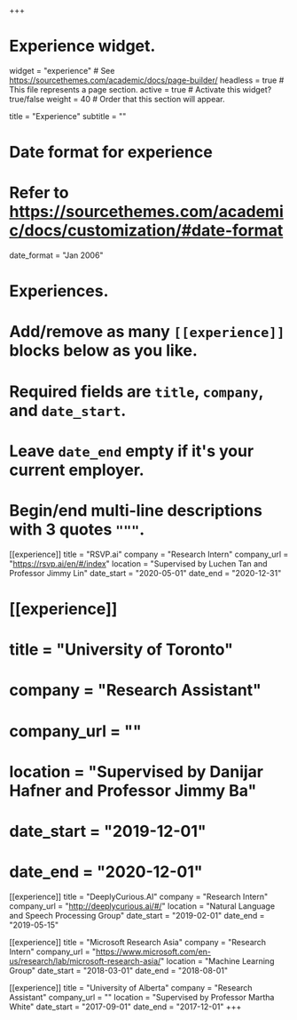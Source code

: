 +++
# Experience widget.
widget = "experience"  # See https://sourcethemes.com/academic/docs/page-builder/
headless = true  # This file represents a page section.
active = true  # Activate this widget? true/false
weight = 40  # Order that this section will appear.

title = "Experience"
subtitle = ""

# Date format for experience
#   Refer to https://sourcethemes.com/academic/docs/customization/#date-format
date_format = "Jan 2006"

# Experiences.
#   Add/remove as many `[[experience]]` blocks below as you like.
#   Required fields are `title`, `company`, and `date_start`.
#   Leave `date_end` empty if it's your current employer.
#   Begin/end multi-line descriptions with 3 quotes `"""`.

[[experience]]
  title = "RSVP.ai"
  company = "Research Intern"
  company_url = "https://rsvp.ai/en/#/index"
  location = "Supervised by Luchen Tan and Professor Jimmy Lin"
  date_start = "2020-05-01"
  date_end = "2020-12-31"

# [[experience]]
#   title = "University of Toronto"
#   company = "Research Assistant"
#   company_url = ""
#   location = "Supervised by Danijar Hafner and Professor Jimmy Ba"
#   date_start = "2019-12-01"
#   date_end = "2020-12-01"

[[experience]]
  title = "DeeplyCurious.AI"
  company = "Research Intern"
  company_url = "http://deeplycurious.ai/#/"
  location = "Natural Language and Speech Processing Group"
  date_start = "2019-02-01"
  date_end = "2019-05-15"

[[experience]]
  title = "Microsoft Research Asia"
  company = "Research Intern"
  company_url = "https://www.microsoft.com/en-us/research/lab/microsoft-research-asia/"
  location = "Machine Learning Group"
  date_start = "2018-03-01"
  date_end = "2018-08-01"

[[experience]]
  title = "University of Alberta"
  company = "Research Assistant"
  company_url = ""
  location = "Supervised by Professor Martha White"
  date_start = "2017-09-01"
  date_end = "2017-12-01"
+++
